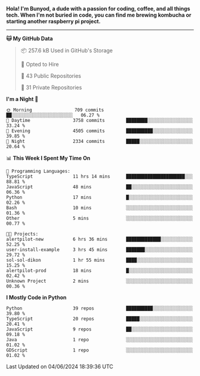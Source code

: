 <p>
<b>Hola! I'm Bunyod, a dude with a passion for coding, coffee, and all things tech. When I'm not buried in code, you can find me brewing kombucha or starting another raspberry pi project.</b>
</p>

---

<!--START_SECTION:waka-->
**🐱 My GitHub Data** 

> 📦 257.6 kB Used in GitHub's Storage 
 > 
> 💼 Opted to Hire
 > 
> 📜 43 Public Repositories 
 > 
> 🔑 31 Private Repositories 
 > 
**I'm a Night 🦉** 

```text
🌞 Morning                709 commits         ██░░░░░░░░░░░░░░░░░░░░░░░   06.27 % 
🌆 Daytime                3758 commits        ████████░░░░░░░░░░░░░░░░░   33.24 % 
🌃 Evening                4505 commits        ██████████░░░░░░░░░░░░░░░   39.85 % 
🌙 Night                  2334 commits        █████░░░░░░░░░░░░░░░░░░░░   20.64 % 
```


📊 **This Week I Spent My Time On** 

```text
💬 Programming Languages: 
TypeScript               11 hrs 14 mins      ██████████████████████░░░   88.81 % 
JavaScript               48 mins             ██░░░░░░░░░░░░░░░░░░░░░░░   06.36 % 
Python                   17 mins             █░░░░░░░░░░░░░░░░░░░░░░░░   02.26 % 
Bash                     10 mins             ░░░░░░░░░░░░░░░░░░░░░░░░░   01.36 % 
Other                    5 mins              ░░░░░░░░░░░░░░░░░░░░░░░░░   00.77 % 

🐱‍💻 Projects: 
alertpilot-new           6 hrs 36 mins       █████████████░░░░░░░░░░░░   52.25 % 
user-install-example     3 hrs 45 mins       ███████░░░░░░░░░░░░░░░░░░   29.72 % 
sol-sol-dikon            1 hr 55 mins        ████░░░░░░░░░░░░░░░░░░░░░   15.25 % 
alertpilot-prod          18 mins             █░░░░░░░░░░░░░░░░░░░░░░░░   02.42 % 
Unknown Project          2 mins              ░░░░░░░░░░░░░░░░░░░░░░░░░   00.36 % 
```

**I Mostly Code in Python** 

```text
Python                   39 repos            ██████████░░░░░░░░░░░░░░░   39.80 % 
TypeScript               20 repos            █████░░░░░░░░░░░░░░░░░░░░   20.41 % 
JavaScript               9 repos             ██░░░░░░░░░░░░░░░░░░░░░░░   09.18 % 
Java                     1 repo              ░░░░░░░░░░░░░░░░░░░░░░░░░   01.02 % 
GDScript                 1 repo              ░░░░░░░░░░░░░░░░░░░░░░░░░   01.02 % 
```




 Last Updated on 04/06/2024 18:39:36 UTC
<!--END_SECTION:waka-->
